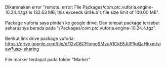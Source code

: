 Dikarenakan error "remote: error: File Packages/com.ptc.vuforia.engine-10.24.4.tgz is 132.63 MB; this exceeds GitHub's file size limit of 100.00 MB". <br><br>
Package vuforia saya pindah ke google drive. Dan tempat package tersebut seharusnya berada pada "/Packages/com.ptc.vuforia.engine-10.24.4.tgz".<br><br>
Berikut link drive package vuforia: <br>
https://drive.google.com/file/d/12vC6CFhnpeSMvuA1CkE8JtIPRqQaHhxm/view?usp=sharing <br><br>
File marker terdapat pada folder "Marker"